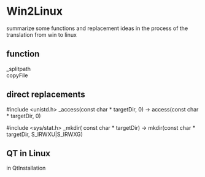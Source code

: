 # Win2Linux
summarize some functions and replacement ideas in the process of the translation from win to linux

## function
_splitpath <br>
copyFile

## direct replacements
#include <unistd.h>
_access(const char * targetDir, 0) -> access(const char * targetDir, 0) 

#include <sys/stat.h>
_mkdir( const char * targetDir) -> mkdir(const char * targetDir, S_IRWXU|S_IRWXG)

## QT in Linux
in QtInstallation
